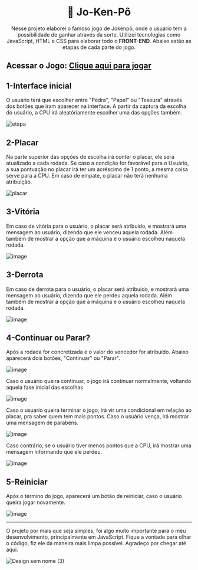 <h1 align="center">🔴 Jo-Ken-Pô</h1>

<p align="center">Nesse projeto elaborei o famoso jogo de Jokenpô, onde o usuário tem a possibilidade de ganhar através da sorte. Utilizei tecnologias como JavaScript, HTML e CSS para elaborar todo o <b>FRONT-END</b>. Abaixo estão as etapas de cada parte do jogo.</b></p>

## Acessar o Jogo: [Clique aqui para jogar](https://devluizgustavo.github.io/gamejokenpo/)

<h2>1-Interface inicial</h2>
<p>O usuário terá que escolher entre "Pedra", "Papel" ou "Tesoura" através dos botões que iram aparecer na interface. A partir da captura da escolha do usuário, a CPU irá aleatóriamente escolher uma das opções também.</p>

![etapa](https://github.com/devluizgustavo/gamejokenpo/assets/142704849/fbbe342b-cfe5-4570-8de9-942705873148)

<h2>2-Placar</h2>
<p>Na parte superior das opções de escolha irá conter o placar, ele será atualizado a cada rodada. Se caso a condição for favorável para o Usuário, a sua pontuação no placar irá ter um acréscimo de 1 ponto, a mesma coisa serve para a CPU. Em caso de empate, o placar não terá nenhuma atribuição.</p>

![placar](https://github.com/devluizgustavo/gamejokenpo/assets/142704849/b07c79e4-f74a-4d26-beca-4738e662fa27)

<h2>3-Vitória</h2>
<p>Em caso de vitória para o usuário, o placar será atribuido, e mostrará uma mensagem ao usuário, dizendo que ele venceu aquela rodada. Além também de mostrar a opção que a máquina e o usuário escolheu naquela rodada.</p>

![image](https://github.com/devluizgustavo/gamejokenpo/assets/142704849/94922855-637b-4a93-a493-132404d68451)

<h2>3-Derrota</h2>
<p>Em caso de derrota para o usuário, o placar será atribuido, e mostrará uma mensagem ao usuário, dizendo que ele perdeu aquela rodada. Além também de mostrar a opção que a máquina e o usuário escolheu naquela rodada.</p>

![image](https://github.com/devluizgustavo/gamejokenpo/assets/142704849/90420c6c-b806-4213-b6fc-30f17e955ab8)

<h2>4-Continuar ou Parar?</h2>
<p>Após a rodada for concretizada e o valor do vencedor for atribuído. Abaixo aparecerá dois botões, "Continuar" ou "Parar".</p>

![image](https://github.com/devluizgustavo/gamejokenpo/assets/142704849/f7f2b5fd-33ec-4fb0-8240-642677fcf38c)

<p>Caso o usuário queira continuar, o jogo irá continuar normalmente, voltando aquela fase inicial das escolhas</p>

![image](https://github.com/devluizgustavo/gamejokenpo/assets/142704849/c45d33f8-99c2-4d9e-acc2-db6d894b9933)

<p>Caso o usuário queira terminar o jogo, irá vir uma condicional em relação ao placar, pra saber quem tem mais pontos. Caso o usuário vença, irá mostrar uma mensagem de parabéns.</p>

![image](https://github.com/devluizgustavo/gamejokenpo/assets/142704849/fb813a3b-147e-4af9-ba6d-9e6663de6f58)

<p>Caso contrário, se o usuário tiver menos pontos que a CPU, irá mostrar uma mensagem informando que ele perdeu.</p>

![image](https://github.com/devluizgustavo/gamejokenpo/assets/142704849/d395ccf4-e6a3-44e9-b7dc-c85edc26867f)

<h2>5-Reiniciar</h2>
<p>Após o término do jogo, aparecerá um botão de reiniciar, caso o usuário queira jogar novamente.</p>

![image](https://github.com/devluizgustavo/gamejokenpo/assets/142704849/520ab157-46ff-44da-ac55-fc3a9464c202)

<hr>

<p>O projeto por mais que seja simples, foi algo muito importante para o meu desenvolvimento, principalmente em JavaScript. Fique a vontade para olhar o código, fiz ele da maneira mais limpa possível. Agradeço por chegar até aqui.</p>

![Design sem nome (3)](https://github.com/devluizgustavo/gamejokenpo/assets/142704849/b0efcf8a-01b5-4acf-8877-a57f005b0bff)




